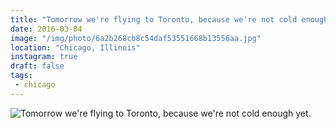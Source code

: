 ```yaml
---
title: "Tomorrow we're flying to Toronto, because we're not cold enough yet."
date: 2016-03-04
image: "/img/photo/6a2b268cb8c54daf53551668b13556aa.jpg"
location: "Chicago, Illinois"
instagram: true
draft: false
tags:
 - chicago
---
```


![Tomorrow we're flying to Toronto, because we're not cold enough yet.](/img/photo/6a2b268cb8c54daf53551668b13556aa.jpg)
